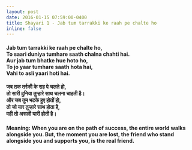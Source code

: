 ```yaml
---
layout: post
date: 2016-01-15 07:59:00-0400
title: Shayari 1 - Jab tum tarrakki ke raah pe chalte ho
inline: false 
---
```


<p><h4>Jab tum tarrakki ke raah pe chalte ho,<br>
To saari duniya tumhare saath chalna chahti hai.<br>
Aur jab tum bhatke hue hoto ho,<br>
To jo yaar tumhare saath hota hai,<br>
Vahi to asli yaari hoti hai.</h4></p>

<p><h4>जब तक तर्रकी के राह पे चलते हो,<br>
तो सारी दुनिया तुम्हारे साथ चलना चाहती है। <br>
और जब तुम भटके हुए होतों हो,<br>
तो जो यार तुम्हारे साथ होता है,<br>
वही तो असली यारी होती है।</h4></p>

<p><h4>Meaning: When you are on the path of success, the entire world walks alongside you. But, the moment you are lost, the friend who stand alongside you and supports you, is the real friend.</h4></p>
